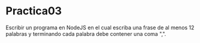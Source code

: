 # Practica03
Escribir un programa en NodeJS en el cual escriba una frase de al menos 12 palabras y terminando cada palabra debe contener una coma ",".

